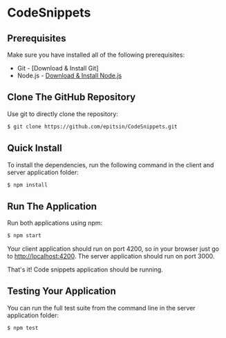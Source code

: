 # CodeSnippets

## Prerequisites
Make sure you have installed all of the following prerequisites:
* Git - [Download & Install Git]
* Node.js - [Download & Install Node.js](https://nodejs.org/en/download/)

## Clone The GitHub Repository
Use git to directly clone the repository:

```bash
$ git clone https://github.com/epitsin/CodeSnippets.git
```

## Quick Install
To install the dependencies, run the following command in the client and server application folder:

```bash
$ npm install
```

## Run The Application

Run both applications using npm:

```bash
$ npm start
```

Your client application should run on port 4200, so in your browser just go to [http://localhost:4200](http://localhost:4200). The server application should run on port 3000.

That's it! Code snippets application should be running.

## Testing Your Application
You can run the full test suite from the command line in the server application folder:

```bash
$ npm test
```

